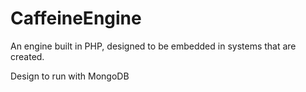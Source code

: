 CaffeineEngine
============

An engine built in PHP, designed to be embedded in systems that are created.

Design to run with MongoDB